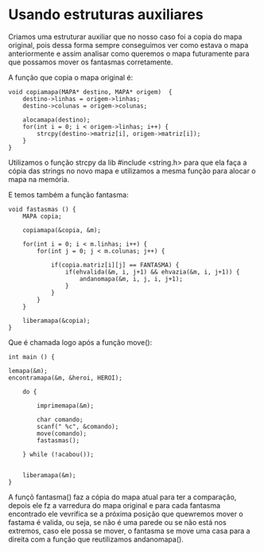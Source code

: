 # Usando estruturas auxiliares

Criamos uma estruturar auxiliar que no nosso caso foi a copia do mapa original, pois dessa forma sempre conseguimos ver como estava o mapa anteriormente e assim analisar como queremos o mapa futuramente para que possamos mover os fantasmas corretamente.

A função que copia o mapa original é:

    void copiamapa(MAPA* destino, MAPA* origem)  {
        destino->linhas = origem->linhas;
        destino->colunas = origem->colunas;

        alocamapa(destino);
        for(int i = 0; i < origem->linhas; i++) {
            strcpy(destino->matriz[i], origem->matriz[i]);
        }
    }

Utilizamos o função strcpy da lib #include <string.h> para que ela faça a cópia das strings no novo mapa e utilizamos a mesma função para alocar o mapa na memória.

E temos também a função fantasma:

    void fastasmas () {
        MAPA copia;

        copiamapa(&copia, &m);

        for(int i = 0; i < m.linhas; i++) {
            for(int j = 0; j < m.colunas; j++) {

                if(copia.matriz[i][j] == FANTASMA) {
                    if(ehvalida(&m, i, j+1) && ehvazia(&m, i, j+1)) {
                        andanomapa(&m, i, j, i, j+1);
                    }
                }
            }
        }

        liberamapa(&copia);
    }

Que é chamada logo após a função move():

    int main () {

    lemapa(&m);
    encontramapa(&m, &heroi, HEROI);

        do {

            imprimemapa(&m);

            char comando;
            scanf(" %c", &comando);
            move(comando);
            fastasmas();

        } while (!acabou());


        liberamapa(&m);
    }

A funçõ fantasma() faz a cópia do mapa atual para ter a comparação, depois ele fz a varredura do mapa original e para cada fantasma encontrado ele vevrifica se a próxima posição que quewremos mover o fastama é valida, ou seja, se não é uma parede ou se não está nos extremos, caso ele possa se mover, o fantasma se move uma casa para a direita com a função que reutilizamos andanomapa().
